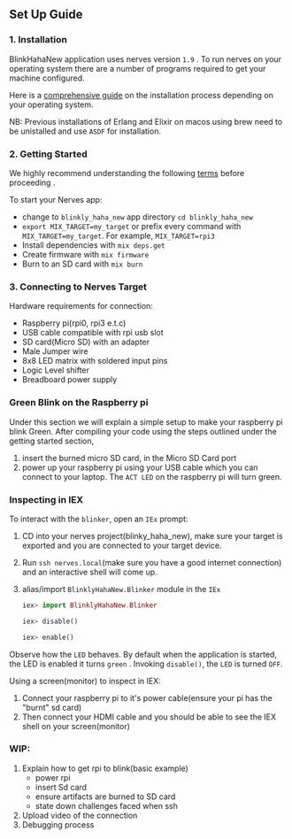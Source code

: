 
## Set Up Guide

### 1. Installation

BlinkHahaNew application uses nerves version `1.9` . To run nerves on your operating system there are a number of programs required to get your machine configured.

Here is a [comprehensive guide](https://hexdocs.pm/nerves/installation.html#content) on  the installation process depending on your operating system.

NB: Previous installations of Erlang and Elixir on macos using brew need to be unistalled and use `ASDF` for installation.


### 2. Getting Started 

We highly recommend understanding the following [terms](https://hexdocs.pm/nerves/getting-started.html#common-terms) before proceeding .


To start your Nerves app:
  * change to `blinkly_haha_new` app directory `cd blinkly_haha_new`
  * `export MIX_TARGET=my_target` or prefix every command with
    `MIX_TARGET=my_target`. For example, `MIX_TARGET=rpi3`
  * Install dependencies with `mix deps.get`
  * Create firmware with `mix firmware`
  * Burn to an SD card with `mix burn`



### 3. Connecting to Nerves Target

Hardware requirements for connection:

 - Raspberry pi(rpi0, rpi3 e.t.c)
 - USB cable compatible with rpi usb slot
 - SD card(Micro SD) with an adapter
 - Male Jumper wire
 - 8x8 LED matrix  with soldered input pins
 - Logic Level shifter
 - Breadboard power supply


### Green Blink on the Raspberry pi

  Under this section we will explain a simple setup to make your raspberry pi blink Green. After compiling your code using the steps outlined under the getting started section,
   1. insert the burned micro SD card, in the Micro SD Card port
   2. power up your raspberry pi using your USB cable which you can connect to your laptop. The `ACT LED` on the raspberry pi will turn green.

### Inspecting in IEX

To interact with the `blinker`, open an `IEx` prompt:

  1. CD into your nerves project(blinky_haha_new), make sure your target is exported and you are connected to your target device.
  2. Run `ssh nerves.local`(make sure you have a good internet connection) and an interactive shell will come up.

  3. alias/import `BlinklyHahaNew.Blinker` module in the `IEx` 

     ```elixir
     iex> import BlinklyHahaNew.Blinker

     iex> disable()

     iex> enable()
     ```

  Observe how the `LED` behaves. By default when the application is started, the LED is enabled it turns `green` . Invoking `disable()`, the `LED` is turned `OFF`.

Using a screen(monitor) to inspect in IEX:
  1. Connect your raspberry pi to it's power cable(ensure your pi has the "burnt" sd card)
  2. Then connect your HDMI cable and you should be able to see the IEX shell on your screen(monitor)

   

### WIP:
 1. Explain how to get rpi to blink(basic example)
    - power rpi
    - insert Sd card
    - ensure artifacts are burned to SD card 
    - state down challenges faced when ssh
 2. Upload video of the connection 
 3. Debugging process
 


